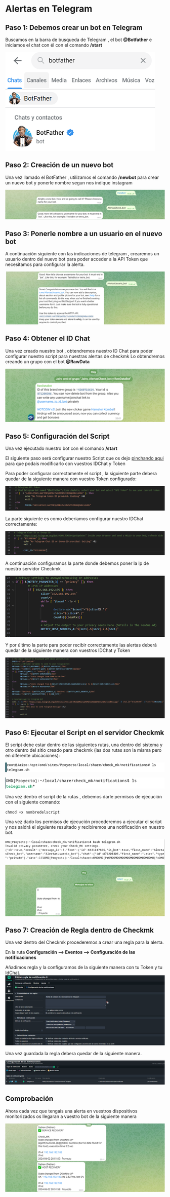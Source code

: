 # Alertas en Telegram

## **Paso 1: Debemos crear un bot en Telegram**


Buscamos en la barra de busqueda de Telegram , el bot **@Botfather** e iniciamos el chat con él con el comando **/start**

![image](/img/capturas/Botfather.png)

## **Paso 2: Creación de un nuevo bot**

Una vez llamado el BotFather , utilizamos el comando **/newbot** para crear un nuevo bot y ponerle nombre segun nos indique instagram

![image](/img/capturas/newbot.png)

## **Paso 3: Ponerle nombre a un usuario en el nuevo bot**

A continuación siguiente con las indicaciones de telegram , crearemos un usuario dentro del nuevo bot para poder acceder a la API Token que necesitamos para configurar la alerta.

![image](/img/capturas/UsuarioApi.png)

## **Paso 4: Obtener el ID Chat**

Una vez creado nuestro bot , obtendremos nuestro ID Chat para poder configurar nuestro script para nuestras alertas de checkmk
Lo obtendremos creando un grupo con el bot **@RawData**

![image](/img/capturas/IdChat.png)

## **Paso 5: Configuración del Script**

Una vez ejecutado nuestro bot con el comando **/start**

El siguiente paso será configurar nuestro Script que os dejo [pinchando aqui](/contenido/telegram.sh) para que podais modificarlo con vuestros IDChat y Token

Para poder configurar correctamente el script , la siguiente parte debera quedar de la siguiente manera con vuestro Token configurado:

![image](/img/capturas/Token.png)

La parte siguiente es como deberiamos configurar nuestro IDChat correctamente:

![image](/img/capturas/ScriptID.png)

A continuación configuramos la parte donde debemos poner la Ip de nuestro servidor Checkmk

![image](/img/capturas/ip.png)

Y por último la parte para poder recibir correctamente las alertas deberá quedar de la siguiente manera con vuestros IDChat y Token

![image](/img/capturas/msg.png)

## **Paso 6: Ejecutar el Script en el servidor Checkmk**

El script debe estar dentro de las siguientes rutas, una dentro del sistema y otro dentro del sitio creado para checkmk (las dos rutas son la misma pero en diferente ubicaciones):

![image](/img/capturas/Ruta1.png)

![image](/img/capturas/ruta2.png)

Una vez dentro el script de la rutas , debemos darle permisos de ejecución con el siguiente comando:

``
chmod +x nombredelscript
``

Una vez dado los permisos de ejecución procederemos a ejecutar el script y nos saldrá el siguiente resultado y recibiremos una notificación en nuestro bot.

![image](/img/capturas/ejecucion.png)

![image](/img/capturas/noti.png)

## **Paso 7: Creación de Regla dentro de Checkmk**
Una vez dentro del Checkmk procederemos a crear una regla para la alerta.

En la ruta **Configuración --> Eventos --> Configuración de las notificaciones**

Añadimos regla y la configuramos de la siguiente manera con tu Token y tu IdChat.
![image](/img/capturas/regla.png)

Una vez guardada la regla debera quedar de la siguiente manera.

![image](/img/capturas/finRegla.png)

## Comprobación
Ahora cada vez que tengais una alerta en vuestros dispositivos monitorizados os llegaran a vuestro bot de la siguiente manera

![image](/img/capturas/Alerta.png)